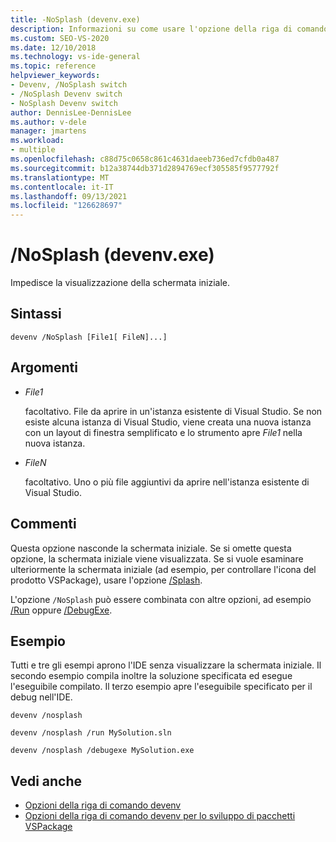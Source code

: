 ```yaml
---
title: -NoSplash (devenv.exe)
description: Informazioni su come usare l'opzione della riga di comando devenv NoSplash per impedire la visualizzazione della schermata iniziale.
ms.custom: SEO-VS-2020
ms.date: 12/10/2018
ms.technology: vs-ide-general
ms.topic: reference
helpviewer_keywords:
- Devenv, /NoSplash switch
- /NoSplash Devenv switch
- NoSplash Devenv switch
author: DennisLee-DennisLee
ms.author: v-dele
manager: jmartens
ms.workload:
- multiple
ms.openlocfilehash: c88d75c0658c861c4631daeeb736ed7cfdb0a487
ms.sourcegitcommit: b12a38744db371d2894769ecf305585f9577792f
ms.translationtype: MT
ms.contentlocale: it-IT
ms.lasthandoff: 09/13/2021
ms.locfileid: "126628697"
---
```

# <a name="nosplash-devenvexe"></a>/NoSplash (devenv.exe)

Impedisce la visualizzazione della schermata iniziale.

## <a name="syntax"></a>Sintassi

```shell
devenv /NoSplash [File1[ FileN]...]
```

## <a name="arguments"></a>Argomenti

- *File1*

  facoltativo. File da aprire in un'istanza esistente di Visual Studio. Se non esiste alcuna istanza di Visual Studio, viene creata una nuova istanza con un layout di finestra semplificato e lo strumento apre *File1* nella nuova istanza.

- *FileN*

  facoltativo. Uno o più file aggiuntivi da aprire nell'istanza esistente di Visual Studio.

## <a name="remarks"></a>Commenti

Questa opzione nasconde la schermata iniziale. Se si omette questa opzione, la schermata iniziale viene visualizzata. Se si vuole esaminare ulteriormente la schermata iniziale (ad esempio, per controllare l'icona del prodotto VSPackage), usare l'opzione [/Splash](../../extensibility/devenv-command-line-switches-for-vspackage-development.md).

L'opzione `/NoSplash` può essere combinata con altre opzioni, ad esempio [/Run](run-devenv-exe.md) oppure [/DebugExe](debugexe-devenv-exe.md).

## <a name="example"></a>Esempio

Tutti e tre gli esempi aprono l'IDE senza visualizzare la schermata iniziale. Il secondo esempio compila inoltre la soluzione specificata ed esegue l'eseguibile compilato. Il terzo esempio apre l'eseguibile specificato per il debug nell'IDE.

```shell
devenv /nosplash

devenv /nosplash /run MySolution.sln

devenv /nosplash /debugexe MySolution.exe
```

## <a name="see-also"></a>Vedi anche

- [Opzioni della riga di comando devenv](../../ide/reference/devenv-command-line-switches.md)
- [Opzioni della riga di comando devenv per lo sviluppo di pacchetti VSPackage](../../extensibility/devenv-command-line-switches-for-vspackage-development.md)
